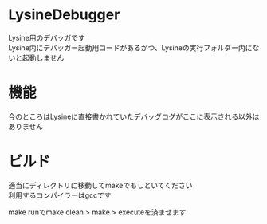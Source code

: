 # LysineDebugger
<p>Lysine用のデバッガです</br>Lysine内にデバッガー起動用コードがあるかつ、Lysineの実行フォルダー内にないと起動しません</p>
<h1>機能</h1>
<p>今のところはLysineに直接書かれていたデバッグログがここに表示される以外はありません</p>
<h1>ビルド</h1>
<p>適当にディレクトリに移動してmakeでもしといてください<br>利用するコンパイラーはgccです</p>
<p>make runでmake clean > make > executeを済ませます</p>

